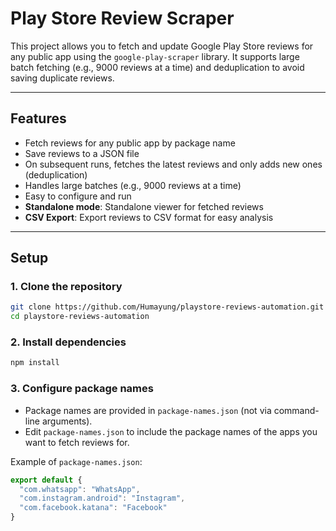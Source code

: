 # Play Store Review Scraper

This project allows you to fetch and update Google Play Store reviews for any public app using the `google-play-scraper` library. It supports large batch fetching (e.g., 9000 reviews at a time) and deduplication to avoid saving duplicate reviews.

---

## Features
- Fetch reviews for any public app by package name
- Save reviews to a JSON file
- On subsequent runs, fetches the latest reviews and only adds new ones (deduplication)
- Handles large batches (e.g., 9000 reviews at a time)
- Easy to configure and run
- **Standalone mode**: Standalone viewer for fetched reviews
- **CSV Export**: Export reviews to CSV format for easy analysis

---

## Setup

### 1. Clone the repository
```bash
git clone https://github.com/Humayung/playstore-reviews-automation.git
cd playstore-reviews-automation
```

### 2. Install dependencies
```bash
npm install
```

### 3. Configure package names
- Package names are provided in `package-names.json` (not via command-line arguments).
- Edit `package-names.json` to include the package names of the apps you want to fetch reviews for.

Example of `package-names.json`:
```javascript
export default {
  "com.whatsapp": "WhatsApp",
  "com.instagram.android": "Instagram",
  "com.facebook.katana": "Facebook"
}
```
